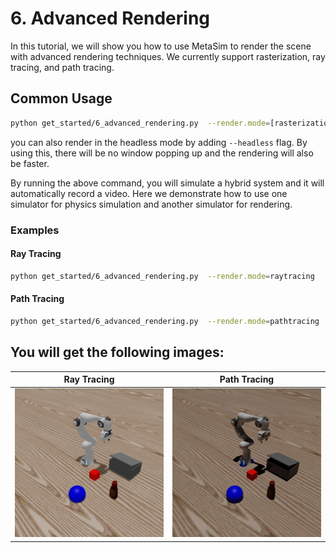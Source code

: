# 6. Advanced Rendering
In this tutorial, we will show you how to use MetaSim to render the scene with advanced rendering techniques. We currently support rasterization, ray tracing, and path tracing.

## Common Usage

```bash
python get_started/6_advanced_rendering.py  --render.mode=[rasterization|raytracing|pathtracing]
```
you can also render in the headless mode by adding `--headless` flag. By using this, there will be no window popping up and the rendering will also be faster.

By running the above command, you will simulate a hybrid system and it will automatically record a video. Here we demonstrate how to use one simulator for physics simulation and another simulator for rendering.


### Examples

#### Ray Tracing
```bash
python get_started/6_advanced_rendering.py  --render.mode=raytracing
```

#### Path Tracing
```bash
python get_started/6_advanced_rendering.py  --render.mode=pathtracing
```


You will get the following images:
---
| Ray Tracing | Path Tracing |
|:---:|:---:|
| ![Ray Tracing](../../../_static/standard_output/6_advanced_rendering_isaaclab_raytracing.png) | ![Path Tracing](../../../_static/standard_output/6_advanced_rendering_isaaclab_pathtracing.png) |
